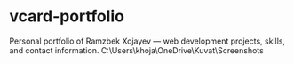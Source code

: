# vcard-portfolio
Personal portfolio of Ramzbek Xojayev — web development projects, skills, and contact information.
C:\Users\khoja\OneDrive\Kuvat\Screenshots
